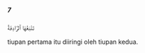 ##### 7

<span class="ayah">تَتْبَعُهَا ٱلرَّادِفَةُ</span>

<span class="ayah_translation">tiupan pertama itu diiringi oleh tiupan kedua.</span>

